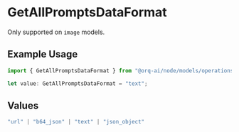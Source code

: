 # GetAllPromptsDataFormat

Only supported on `image` models.

## Example Usage

```typescript
import { GetAllPromptsDataFormat } from "@orq-ai/node/models/operations";

let value: GetAllPromptsDataFormat = "text";
```

## Values

```typescript
"url" | "b64_json" | "text" | "json_object"
```